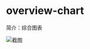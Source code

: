 # overview-chart

简介：综合图表

![截图](https://img.alicdn.com/tfs/TB1Wa7wbuuSBuNjy1XcXXcYjFXa-2850-564.png)
